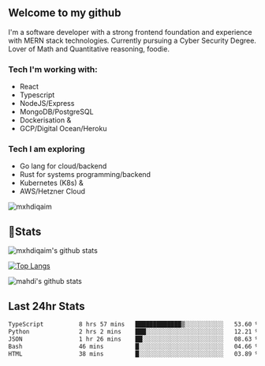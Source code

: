 ## Welcome to my github

I'm a software developer with a strong frontend foundation and experience with MERN stack technologies. Currently pursuing a Cyber Security Degree. Lover of Math and Quantitative reasoning, foodie.

### Tech I'm working with:

- React
- Typescript
- NodeJS/Express
- MongoDB/PostgreSQL
- Dockerisation &
- GCP/Digital Ocean/Heroku

### Tech I am exploring

- Go lang for cloud/backend
- Rust for systems programming/backend
- Kubernetes (K8s) &
- AWS/Hetzner Cloud

![mxhdiqaim](https://komarev.com/ghpvc/?username=mxhdiqaim&label=Profile%20views&color=0e75b6&style=flat)

## 📝Stats

![mxhdiqaim's github stats](https://github-readme-stats.vercel.app/api?username=mxhdiqaim&show_icons=true&count_private=true&title_color=70a5fd&icon_color=bf91f3&text_color=38bdae&bg_color=0d1117)

[![Top Langs](https://github-readme-stats.vercel.app/api/top-langs/?username=mxhdiqaim&exclude_repo=asp_nnl)](https://github.com/mxhdiqaim)

![mahdi's github stats](https://github-readme-streak-stats.herokuapp.com/?user=mxhdiqaim&show_icons=true&count_private=true&title_color=70a5fd&icon_color=bf91f3&text_color=38bdae&bg_color=0d1117)

## Last 24hr Stats

 <!--START_SECTION:waka-->

```txt
TypeScript          8 hrs 57 mins   █████████████▒░░░░░░░░░░░   53.60 %
Python              2 hrs 2 mins    ███░░░░░░░░░░░░░░░░░░░░░░   12.21 %
JSON                1 hr 26 mins    ██░░░░░░░░░░░░░░░░░░░░░░░   08.63 %
Bash                46 mins         █░░░░░░░░░░░░░░░░░░░░░░░░   04.66 %
HTML                38 mins         █░░░░░░░░░░░░░░░░░░░░░░░░   03.89 %
```

<!--END_SECTION:waka-->
